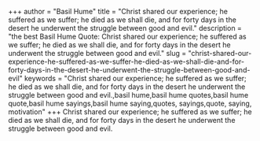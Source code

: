 +++
author = "Basil Hume"
title = "Christ shared our experience; he suffered as we suffer; he died as we shall die, and for forty days in the desert he underwent the struggle between good and evil."
description = "the best Basil Hume Quote: Christ shared our experience; he suffered as we suffer; he died as we shall die, and for forty days in the desert he underwent the struggle between good and evil."
slug = "christ-shared-our-experience-he-suffered-as-we-suffer-he-died-as-we-shall-die-and-for-forty-days-in-the-desert-he-underwent-the-struggle-between-good-and-evil"
keywords = "Christ shared our experience; he suffered as we suffer; he died as we shall die, and for forty days in the desert he underwent the struggle between good and evil.,basil hume,basil hume quotes,basil hume quote,basil hume sayings,basil hume saying,quotes, sayings,quote, saying, motivation"
+++
Christ shared our experience; he suffered as we suffer; he died as we shall die, and for forty days in the desert he underwent the struggle between good and evil.
